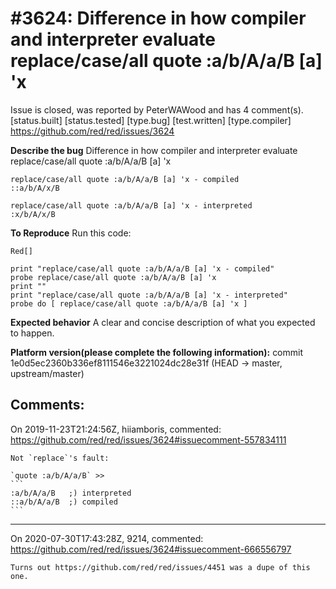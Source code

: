
#3624: Difference in how compiler and interpreter evaluate replace/case/all quote :a/b/A/a/B [a] 'x
================================================================================
Issue is closed, was reported by PeterWAWood and has 4 comment(s).
[status.built] [status.tested] [type.bug] [test.written] [type.compiler]
<https://github.com/red/red/issues/3624>

**Describe the bug**
Difference in how compiler and interpreter evaluate replace/case/all quote :a/b/A/a/B [a] 'x
```text
replace/case/all quote :a/b/A/a/B [a] 'x - compiled
::a/b/A/x/B

replace/case/all quote :a/b/A/a/B [a] 'x - interpreted
:x/b/A/x/B
```

**To Reproduce**
Run this code:

```
Red[]

print "replace/case/all quote :a/b/A/a/B [a] 'x - compiled"
probe replace/case/all quote :a/b/A/a/B [a] 'x
print ""
print "replace/case/all quote :a/b/A/a/B [a] 'x - interpreted"
probe do [ replace/case/all quote :a/b/A/a/B [a] 'x ]
``` 

**Expected behavior**
A clear and concise description of what you expected to happen.

**Platform version(please complete the following information):**
commit 1e0d5ec2360b336ef8111546e3221024dc28e31f (HEAD -> master, upstream/master)


Comments:
--------------------------------------------------------------------------------

On 2019-11-23T21:24:56Z, hiiamboris, commented:
<https://github.com/red/red/issues/3624#issuecomment-557834111>

    Not `replace`'s fault:
    
    `quote :a/b/A/a/B` >>
    ```
    :a/b/A/a/B   ;) interpreted
    ::a/b/A/a/B  ;) compiled
    ```

--------------------------------------------------------------------------------

On 2020-07-30T17:43:28Z, 9214, commented:
<https://github.com/red/red/issues/3624#issuecomment-666556797>

    Turns out https://github.com/red/red/issues/4451 was a dupe of this one.

